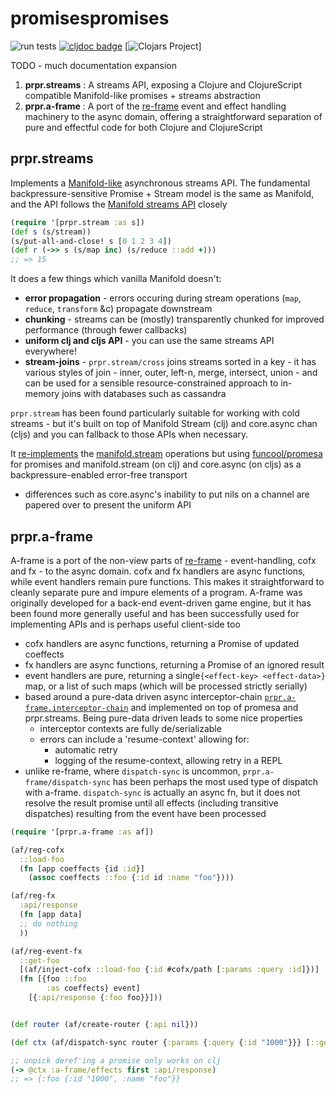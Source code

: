 # promisespromises

![run tests](https://github.com/yapsterapp/promisespromises/actions/workflows/clojure.yml/badge.svg)
[![cljdoc badge](https://cljdoc.org/badge/com.github.yapsterapp/promisespromises)](https://cljdoc.org/d/com.github.yapsterapp/promisespromises)
[![Clojars Project](https://img.shields.io/clojars/v/com.github.yapsterapp/promisespromises.svg?include_prereleases)]

TODO - much documentation expansion

1. **prpr.streams** : A streams API, exposing a Clojure and ClojureScript
compatible Manifold-like promises + streams abstraction
2. **prpr.a-frame** : A port of the [re-frame](https://github.com/day8/re-frame)
event and effect handling machinery to the async domain, offering a 
straightforward separation of pure and effectful code for both 
Clojure and ClojureScript

## prpr.streams

Implements a [Manifold-like](https://github.com/yapsterapp/promisespromises/blob/trunk/src/prpr/stream.cljc)
asynchronous streams API. The fundamental backpressure-sensitive
Promise + Stream model is the same as Manifold, and the API follows the 
[Manifold streams API](https://github.com/clj-commons/manifold) closely

``` clojure
(require '[prpr.stream :as s])
(def s (s/stream))
(s/put-all-and-close! s [0 1 2 3 4])
(def r (->> s (s/map inc) (s/reduce ::add +)))
;; => 15
```

It does a few things which vanilla Manifold doesn't:

* **error propagation** - errors occuring during stream operations
(`map`, `reduce`, `transform` &c) propagate downstream
* **chunking** - streams can be (mostly) transparently chunked for
improved performance (through fewer callbacks)
* **uniform clj and cljs API** - you can use the same streams API everywhere!
* **stream-joins** - `prpr.stream/cross` joins streams sorted in a key - it
has various styles of join - inner, outer, left-n, merge, intersect, union -
and can be used for a sensible resource-constrained approach to in-memory joins
with databases such as cassandra

`prpr.stream` has been found particularly suitable for working with cold
streams - but it's built on top of Manifold Stream (clj) and core.async chan
(cljs) and you can fallback to those APIs when necessary.

It [re-implements](https://github.com/yapsterapp/promisespromises/blob/trunk/src/prpr/stream.cljc) 
the
[manifold.stream](https://github.com/clj-commons/manifold/blob/master/src/manifold/stream.clj) 
operations but using [funcool/promesa](https://github.com/funcool/promesa/) 
for promises and manifold.stream (on clj)
and core.async (on cljs) as a backpressure-enabled error-free transport
  * differences such as core.async's inability to put nils on a channel are
  papered over to present the uniform API


## prpr.a-frame

A-frame is a port of the non-view parts of
[re-frame](https://github.com/day8/re-frame) - event-handling, cofx and
fx - to the async domain. cofx and fx handlers are async functions, while event
handlers remain pure functions. This
makes it straightforward to cleanly separate pure and impure elements of a
program. A-frame was originally developed for a back-end event-driven 
game engine, but it has been found more generally useful and has been 
successfully used for implementing APIs and is perhaps useful client-side too

* cofx handlers are async functions, returning a Promise of updated coeffects
* fx handlers are async functions, returning a Promise of an ignored result
* event handlers are pure, returning a single`{<effect-key> <effect-data>}` map,
or a list of such maps (which will be processed strictly serially)
* based around a pure-data driven async interceptor-chain
[`prpr.a-frame.interceptor-chain`](https://github.com/yapsterapp/promisespromises/blob/trunk/src/prpr/a_frame/interceptor_chain.cljc)
and implemented on top of promesa and
prpr.streams. Being pure-data driven leads to some nice
properties
  * interceptor contexts are fully de/serializable
  * errors can include a 'resume-context' allowing for:
    * automatic retry
    * logging of the resume-context, allowing retry in a REPL
* unlike re-frame, where `dispatch-sync` is uncommon,
`prpr.a-frame/dispatch-sync` has been perhaps the most used type of dispatch
with a-frame. `dispatch-sync` is actually an async fn, but it does not resolve
the result promise until all effects (including transitive dispatches)
resulting from the event have been processed

``` clojure
(require '[prpr.a-frame :as af])

(af/reg-cofx
  ::load-foo
  (fn [app coeffects {id :id}]
    (assoc coeffects ::foo {:id id :name "foo"})))

(af/reg-fx
  :api/response
  (fn [app data]
  ;; do nothing
  ))

(af/reg-event-fx
  ::get-foo
  [(af/inject-cofx ::load-foo {:id #cofx/path [:params :query :id]})]
  (fn [{foo ::foo
        :as coeffects} event]
    [{:api/response {:foo foo}}]))


(def router (af/create-router {:api nil}))

(def ctx (af/dispatch-sync router {:params {:query {:id "1000"}}} [::get-foo]))

;; unpick deref'ing a promise only works on clj
(-> @ctx :a-frame/effects first :api/response)
;; => {:foo {:id "1000", :name "foo"}}

```

